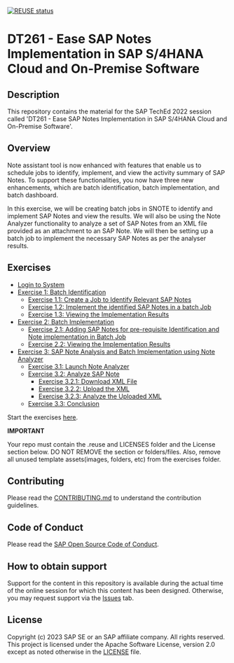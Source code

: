 [![REUSE status](https://api.reuse.software/badge/github.com/SAP-samples/teched2023-DT261)](https://api.reuse.software/info/github.com/SAP-samples/teched2023-DT261)

# DT261 - Ease SAP Notes Implementation in SAP S/4HANA Cloud and On-Premise Software

## Description

This repository contains the material for the SAP TechEd 2022 session called 'DT261 - Ease SAP Notes Implementation in SAP S/4HANA Cloud and On-Premise Software'.  

## Overview

Note assistant tool is now enhanced with features that enable us to schedule jobs to identify, implement, and view the activity summary of SAP Notes. To support these functionalities, you now have three new enhancements, which are batch identification, batch implementation, and batch dashboard. 

In this exercise, we will be creating batch jobs in SNOTE to identify and implement SAP Notes and view the results. We will also be using the Note Analyzer functionality to analyze a set of SAP Notes from an XML file provided as an attachment to an SAP Note. We will then be setting up a batch job to implement the necessary SAP Notes as per the analyser results.



<!-- ## System and User Details

System Details:

    Server: nw757.tdc.sap.com

    Instance: 00	

    System ID: TE1

Login details:

    Client : 001

    User: HANDS_ON

    Password: hands_on@123  -->

## Exercises

- [Login to System](exercises/ex0/)
- [Exercise 1: Batch Identification](exercises/ex1/)
    - [Exercise 1.1: Create a Job to Identify Relevant SAP Notes](exercises/ex1#exercise-11-create-a-job-to-identify-relevant-sap-notes)
    - [Exercise 1.2: Implement the identified SAP Notes in a batch Job](exercises/ex1#exercise-12-implement-the-identified-sap-notes-in-a-batch-job)
    - [Exercise 1.3: Viewing the Implementation Results](exercises/ex1#exercise-13-viewing-the-implementation-results)
- [Exercise 2: Batch Implementation](exercises/ex2/)
    - [Exercise 2.1: Adding SAP Notes for pre-requisite Identification and Note implementation in Batch Job](exercises/ex2#exercise-21-adding-sap-notes-for-pre-requisite-identification-and-note-implementation-in-batch-job)
    - [Exercise 2.2: Viewing the Implementation Results](exercises/ex2#exercise-22-viewing-the-implementation-results)
- [Exercise 3: SAP Note Analysis and Batch Implementation using Note Analyzer](exercises/ex3%20/README.md#exercise-3-sap-note-analysis-and-batch-implementation-using-note-analyzer)
    - [Exercise 3.1: Launch Note Analyzer](exercises/ex3%20/README.md#exercise-31-launch-note-analyzer)
    - [Exercise 3.2: Analyze SAP Note](exercises/ex3%20/README.md#exercise-32-analyze-sap-note)
        - [Exercise 3.2.1: Download XML File](exercises/ex3%20/README.md#exercise-321-download-xml-file)
        - [Exercise 3.2.2: Upload the XML](exercises/ex3%20/README.md#exercise-322-upload-the-xml)
        - [Exercise 3.2.3: Analyze the Uploaded XML](exercises/ex3%20/README.md#exercise-323-analyze-the-uploaded-xml)
    - [Exercise 3.3: Conclusion](exercises/ex3%20/README.md#exercise-33-conclusion)       


Start the exercises [here](exercises/ex0/).


**IMPORTANT**

Your repo must contain the .reuse and LICENSES folder and the License section below. DO NOT REMOVE the section or folders/files. Also, remove all unused template assets(images, folders, etc) from the exercises folder. 

## Contributing
Please read the [CONTRIBUTING.md](./CONTRIBUTING.md) to understand the contribution guidelines.

## Code of Conduct
Please read the [SAP Open Source Code of Conduct](https://github.com/SAP-samples/.github/blob/main/CODE_OF_CONDUCT.md).

## How to obtain support

Support for the content in this repository is available during the actual time of the online session for which this content has been designed. Otherwise, you may request support via the [Issues](../../issues) tab.

## License
Copyright (c) 2023 SAP SE or an SAP affiliate company. All rights reserved. This project is licensed under the Apache Software License, version 2.0 except as noted otherwise in the [LICENSE](LICENSES/Apache-2.0.txt) file.
